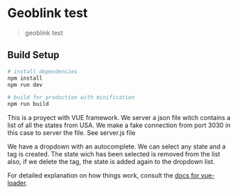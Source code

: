 # Geoblink test

> geoblink test

## Build Setup

``` bash
# install dependencies
npm install
npm run dev

# build for production with minification
npm run build
```

This is a proyect with VUE framework. We server a json file witch contains a list of all the states from USA. 
We make a fake connection from port 3030 in this case to server the file.
See server.js file

We have a dropdown with an autocomplete. We can select any state and a tag is created. The state wich has been selected is removed from the list also, if we delete the tag, the state is added again to the dropdown list.

For detailed explanation on how things work, consult the [docs for vue-loader](http://vuejs.github.io/vue-loader).

